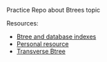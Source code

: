 Practice Repo about Btrees topic

Resources: 
- [Btree and database indexes](https://planetscale.com/blog/btrees-and-database-indexes)
- [Personal resource](https://www.notion.so/codeling/rboles-B-16e318e7db328069adcfd619b9e3298c)
- [Transverse Btree](https://www.wscubetech.com/resources/dsa/b-tree)